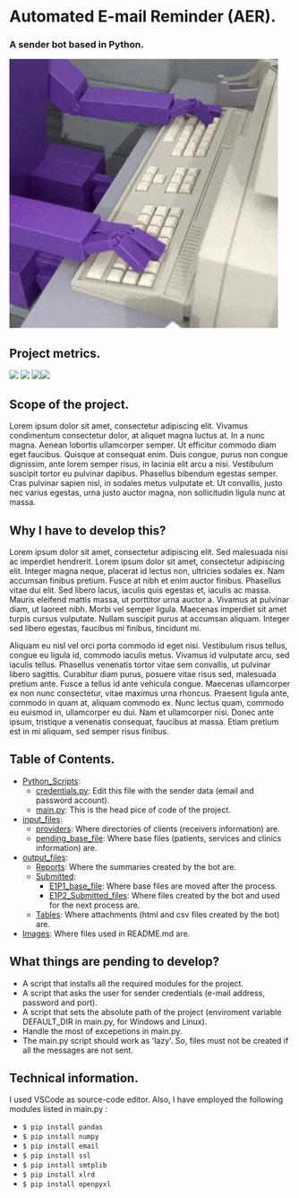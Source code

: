 # Automated E-mail Reminder (AER).
### A sender bot based in Python.

![](https://github.com/Meluiscruz/Automated_Email_Reminder/blob/master/Images/email_bot.gif)

## Project metrics.

![](https://img.shields.io/github/stars/Meluiscruz/Automated_Email_Reminder.svg) ![](https://img.shields.io/github/forks/Meluiscruz/Automated_Email_Reminder.svg) ![](https://img.shields.io/github/issues/Meluiscruz/Automated_Email_Reminder.svg)![](https://img.shields.io/github/tag/Meluiscruz/Automated_Email_Reminder.svg)

## Scope of the project.

Lorem ipsum dolor sit amet, consectetur adipiscing elit. Vivamus condimentum consectetur dolor, at aliquet magna luctus at. In a nunc magna. Aenean lobortis ullamcorper semper. Ut efficitur commodo diam eget faucibus. Quisque at consequat enim. Duis congue, purus non congue dignissim, ante lorem semper risus, in lacinia elit arcu a nisi. Vestibulum suscipit tortor eu pulvinar dapibus. Phasellus bibendum egestas semper. Cras pulvinar sapien nisl, in sodales metus vulputate et. Ut convallis, justo nec varius egestas, urna justo auctor magna, non sollicitudin ligula nunc at massa. 

## Why I have to develop this?

Lorem ipsum dolor sit amet, consectetur adipiscing elit. Sed malesuada nisi ac imperdiet hendrerit. Lorem ipsum dolor sit amet, consectetur adipiscing elit. Integer magna neque, placerat id lectus non, ultricies sodales ex. Nam accumsan finibus pretium. Fusce at nibh et enim auctor finibus. Phasellus vitae dui elit. Sed libero lacus, iaculis quis egestas et, iaculis ac massa. Mauris eleifend mattis massa, ut porttitor urna auctor a. Vivamus at pulvinar diam, ut laoreet nibh. Morbi vel semper ligula. Maecenas imperdiet sit amet turpis cursus vulputate. Nullam suscipit purus at accumsan aliquam. Integer sed libero egestas, faucibus mi finibus, tincidunt mi.

Aliquam eu nisl vel orci porta commodo id eget nisi. Vestibulum risus tellus, congue eu ligula id, commodo iaculis metus. Vivamus id vulputate arcu, sed iaculis tellus. Phasellus venenatis tortor vitae sem convallis, ut pulvinar libero sagittis. Curabitur diam purus, posuere vitae risus sed, malesuada pretium ante. Fusce a tellus id ante vehicula congue. Maecenas ullamcorper ex non nunc consectetur, vitae maximus urna rhoncus. Praesent ligula ante, commodo in quam at, aliquam commodo ex. Nunc lectus quam, commodo eu euismod in, ullamcorper eu dui. Nam et ullamcorper nisi. Donec ante ipsum, tristique a venenatis consequat, faucibus at massa. Etiam pretium est in mi aliquam, sed semper risus finibus. 

## Table of Contents.

- [Python_Scripts](https://github.com/Meluiscruz/Automated_Email_Reminder/tree/master/Python_Scripts "Python_Scripts"):
  - [credentials.py](https://github.com/Meluiscruz/Automated_Email_Reminder/blob/master/Python_Scripts/credentials.py "credentials.py"): Edit this file with the sender data (email and password account).
  - [main.py](https://github.com/Meluiscruz/Automated_Email_Reminder/tree/master/Python_Scripts "main.py"): This is the head pice of code of the project.
- [input_files](https://github.com/Meluiscruz/Automated_Email_Reminder/tree/master/input_files "input_files"):
  - [providers](https://github.com/Meluiscruz/Automated_Email_Reminder/tree/master/input_files/providers "providers"): Where directories of clients (receivers information) are.
  - [pending_base_file](https://github.com/Meluiscruz/Automated_Email_Reminder/tree/master/input_files/pending_base_file "pending_base_file"): Where base files (patients, services and clinics information) are.
- [output_files](https://github.com/Meluiscruz/Automated_Email_Reminder/tree/master/output_files "output_files"):
  - [Reports](https://github.com/Meluiscruz/Automated_Email_Reminder/tree/master/output_files/Reports "Reports"): Where the summaries created by the bot are.
  - [Submitted](https://github.com/Meluiscruz/Automated_Email_Reminder/tree/master/input_files/pending_base_file "pending_base_file"):
    - [E1P1_base_file](https://github.com/Meluiscruz/Automated_Email_Reminder/tree/master/output_files/Submitted/E1P1_base_file "E1P1_base_file"): Where base files are moved after the process.
    - [E1P2_Submitted_files](https://github.com/Meluiscruz/Automated_Email_Reminder/tree/master/output_files/Submitted/E1P2_Submitted_files "E1P2_Submitted_files"): Where files created by the bot and used for the next process are.
  - [Tables](https://github.com/Meluiscruz/Automated_Email_Reminder/tree/master/output_files/Tables "Tables"): Where attachments (html and csv files created by the bot) are.
- [Images](https://github.com/Meluiscruz/Automated_Email_Reminder/tree/master/Images "Images"): Where files used in README.md are.

## What things are pending to develop?

- A script that installs all the required modules for the project. 
- A script that asks the user for sender credentials (e-mail address, password and port).
- A script that sets the absolute path of the project (enviroment variable DEFAULT_DIR in main.py, for Windows and Linux).
- Handle the most of excepetions in main.py.
- The main.py script should work as 'lazy'. So, files must not be created if all the messages are not sent.

## Technical information.

I used VSCode as source-code editor. Also, I have employed the following modules listed in main.py :

- `$ pip install pandas`
- `$ pip install numpy`
- `$ pip install email`
- `$ pip install ssl`
- `$ pip install smtplib`
- `$ pip install xlrd`
- `$ pip install openpyxl`
